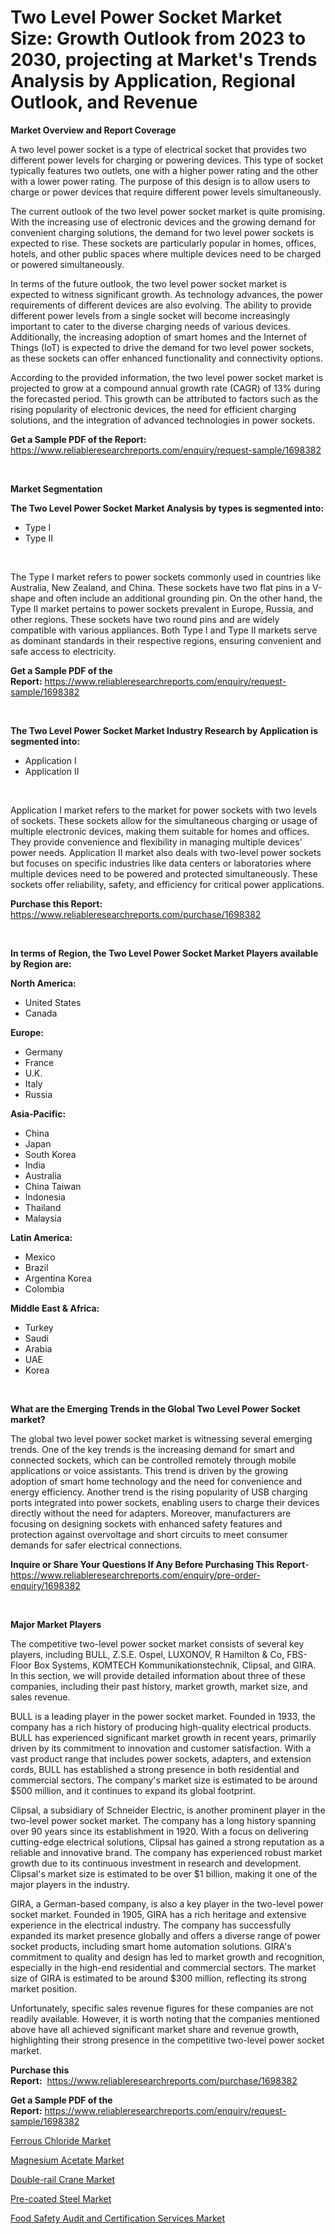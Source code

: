 <p><h1>Two Level Power Socket Market Size: Growth Outlook from 2023 to 2030, projecting at Market's Trends Analysis by Application, Regional Outlook, and Revenue</h1></p><p><strong>Market Overview and Report Coverage</strong></p>
<p><p>A two level power socket is a type of electrical socket that provides two different power levels for charging or powering devices. This type of socket typically features two outlets, one with a higher power rating and the other with a lower power rating. The purpose of this design is to allow users to charge or power devices that require different power levels simultaneously.</p><p>The current outlook of the two level power socket market is quite promising. With the increasing use of electronic devices and the growing demand for convenient charging solutions, the demand for two level power sockets is expected to rise. These sockets are particularly popular in homes, offices, hotels, and other public spaces where multiple devices need to be charged or powered simultaneously.</p><p>In terms of the future outlook, the two level power socket market is expected to witness significant growth. As technology advances, the power requirements of different devices are also evolving. The ability to provide different power levels from a single socket will become increasingly important to cater to the diverse charging needs of various devices. Additionally, the increasing adoption of smart homes and the Internet of Things (IoT) is expected to drive the demand for two level power sockets, as these sockets can offer enhanced functionality and connectivity options.</p><p>According to the provided information, the two level power socket market is projected to grow at a compound annual growth rate (CAGR) of 13% during the forecasted period. This growth can be attributed to factors such as the rising popularity of electronic devices, the need for efficient charging solutions, and the integration of advanced technologies in power sockets.</p></p>
<p><strong>Get a Sample PDF of the Report:</strong> <a href="https://www.reliableresearchreports.com/enquiry/request-sample/1698382">https://www.reliableresearchreports.com/enquiry/request-sample/1698382</a></p>
<p>&nbsp;</p>
<p><strong>Market Segmentation</strong></p>
<p><strong>The Two Level Power Socket Market Analysis by types is segmented into:</strong></p>
<p><ul><li>Type I</li><li>Type II</li></ul></p>
<p>&nbsp;</p>
<p><p>The Type I market refers to power sockets commonly used in countries like Australia, New Zealand, and China. These sockets have two flat pins in a V-shape and often include an additional grounding pin. On the other hand, the Type II market pertains to power sockets prevalent in Europe, Russia, and other regions. These sockets have two round pins and are widely compatible with various appliances. Both Type I and Type II markets serve as dominant standards in their respective regions, ensuring convenient and safe access to electricity.</p></p>
<p><strong>Get a Sample PDF of the Report:</strong>&nbsp;<a href="https://www.reliableresearchreports.com/enquiry/request-sample/1698382">https://www.reliableresearchreports.com/enquiry/request-sample/1698382</a></p>
<p>&nbsp;</p>
<p><strong>The Two Level Power Socket Market Industry Research by Application is segmented into:</strong></p>
<p><ul><li>Application I</li><li>Application II</li></ul></p>
<p>&nbsp;</p>
<p><p>Application I market refers to the market for power sockets with two levels of sockets. These sockets allow for the simultaneous charging or usage of multiple electronic devices, making them suitable for homes and offices. They provide convenience and flexibility in managing multiple devices' power needs. Application II market also deals with two-level power sockets but focuses on specific industries like data centers or laboratories where multiple devices need to be powered and protected simultaneously. These sockets offer reliability, safety, and efficiency for critical power applications.</p></p>
<p><strong>Purchase this Report:</strong>&nbsp; <a href="https://www.reliableresearchreports.com/purchase/1698382">https://www.reliableresearchreports.com/purchase/1698382</a></p>
<p>&nbsp;</p>
<p><strong>In terms of Region, the Two Level Power Socket Market Players available by Region are:</strong></p>
<p>
    <p> <strong> North America: </strong>
        <ul>
            <li>United States</li>
            <li>Canada</li>
        </ul>
        </p> 
    <p> <strong> Europe: </strong>
        <ul>
            <li>Germany</li>
            <li>France</li>
            <li>U.K.</li>
            <li>Italy</li>
            <li>Russia</li>
        </ul>
        </p> 
    <p> <strong> Asia-Pacific: </strong>
        <ul>
            <li>China</li>
            <li>Japan</li>
            <li>South Korea</li>
            <li>India</li>
            <li>Australia</li>
            <li>China Taiwan</li>
            <li>Indonesia</li>
            <li>Thailand</li>
            <li>Malaysia</li>
        </ul>
        </p> 
    <p> <strong> Latin America: </strong>
        <ul>
            <li>Mexico</li>
            <li>Brazil</li>
            <li>Argentina Korea</li>
            <li>Colombia</li>
        </ul>
        </p> 
    <p> <strong> Middle East & Africa: </strong>
        <ul>
            <li>Turkey</li>
            <li>Saudi</li>
            <li>Arabia</li>
            <li>UAE</li>
            <li>Korea</li>
        </ul>
    </p>
    </p>
<p>&nbsp;</p>
<p><strong>What are the Emerging Trends in the Global Two Level Power Socket market?</strong></p>
<p><p>The global two level power socket market is witnessing several emerging trends. One of the key trends is the increasing demand for smart and connected sockets, which can be controlled remotely through mobile applications or voice assistants. This trend is driven by the growing adoption of smart home technology and the need for convenience and energy efficiency. Another trend is the rising popularity of USB charging ports integrated into power sockets, enabling users to charge their devices directly without the need for adapters. Moreover, manufacturers are focusing on designing sockets with enhanced safety features and protection against overvoltage and short circuits to meet consumer demands for safer electrical connections.</p></p>
<p><strong>Inquire or Share Your Questions If Any Before Purchasing This Report</strong>- <a href="https://www.reliableresearchreports.com/enquiry/pre-order-enquiry/1698382">https://www.reliableresearchreports.com/enquiry/pre-order-enquiry/1698382</a></p>
<p>&nbsp;</p>
<p><strong>Major Market Players</strong></p>
<p><p>The competitive two-level power socket market consists of several key players, including BULL, Z.S.E. Ospel, LUXONOV, R Hamilton & Co, FBS-Floor Box Systems, KOMTECH Kommunikationstechnik, Clipsal, and GIRA. In this section, we will provide detailed information about three of these companies, including their past history, market growth, market size, and sales revenue.</p><p>BULL is a leading player in the power socket market. Founded in 1933, the company has a rich history of producing high-quality electrical products. BULL has experienced significant market growth in recent years, primarily driven by its commitment to innovation and customer satisfaction. With a vast product range that includes power sockets, adapters, and extension cords, BULL has established a strong presence in both residential and commercial sectors. The company's market size is estimated to be around $500 million, and it continues to expand its global footprint.</p><p>Clipsal, a subsidiary of Schneider Electric, is another prominent player in the two-level power socket market. The company has a long history spanning over 90 years since its establishment in 1920. With a focus on delivering cutting-edge electrical solutions, Clipsal has gained a strong reputation as a reliable and innovative brand. The company has experienced robust market growth due to its continuous investment in research and development. Clipsal's market size is estimated to be over $1 billion, making it one of the major players in the industry.</p><p>GIRA, a German-based company, is also a key player in the two-level power socket market. Founded in 1905, GIRA has a rich heritage and extensive experience in the electrical industry. The company has successfully expanded its market presence globally and offers a diverse range of power socket products, including smart home automation solutions. GIRA's commitment to quality and design has led to market growth and recognition, especially in the high-end residential and commercial sectors. The market size of GIRA is estimated to be around $300 million, reflecting its strong market position.</p><p>Unfortunately, specific sales revenue figures for these companies are not readily available. However, it is worth noting that the companies mentioned above have all achieved significant market share and revenue growth, highlighting their strong presence in the competitive two-level power socket market.</p></p>
<p><strong>Purchase this Report:</strong>&nbsp;&nbsp;<a href="https://www.reliableresearchreports.com/purchase/1698382">https://www.reliableresearchreports.com/purchase/1698382</a></p>
<p></p>
<p><strong>Get a Sample PDF of the Report:</strong>&nbsp;<a href="https://www.reliableresearchreports.com/enquiry/request-sample/1698382">https://www.reliableresearchreports.com/enquiry/request-sample/1698382</a></p>
<p><p><a href="https://medium.com/@piercehoppe2023/ferrous-chloride-market-the-key-to-successful-business-strategy-forecast-till-2030-de46cf4cb4f1">Ferrous Chloride Market</a></p><p><a href="https://medium.com/@morgancrist1926/magnesium-acetate-market-analysis-its-cagr-market-segmentation-and-global-industry-overview-db64df70747c">Magnesium Acetate Market</a></p><p><a href="https://www.linkedin.com/pulse/double-rail-crane-market-size-share-global-analysis-report-kvtse/">Double-rail Crane Market</a></p><p><a href="https://www.linkedin.com/pulse/pre-coated-steel-market-research-report-unlocks-analysis-financial-sa2te/">Pre-coated Steel Market</a></p><p><a href="https://www.linkedin.com/pulse/food-safety-audit-certification-services-market-share-3v9ue/">Food Safety Audit and Certification Services Market</a></p></p>